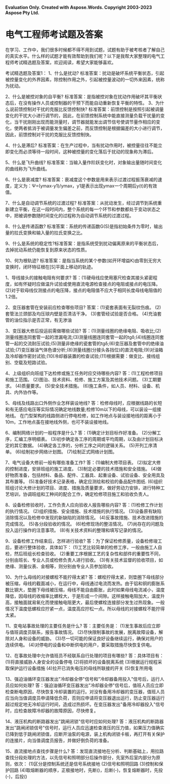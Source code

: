 ﻿**Evaluation Only. Created with Aspose.Words. Copyright 2003-2023 Aspose Pty Ltd.**
# **电气工程师考试题及答案**
在学习、工作中，我们很多时候都不得不用到试题，试题有助于被考核者了解自己的真实水平。什么样的试题才能有效帮助到我们呢？以下是我帮大家整理的电气工程师考试精选题及答案，欢迎阅读，希望大家能够喜欢。 

考试精选题及答案1： 
1、什么是扰动? 标准答案：扰动是破坏系统平衡状态，引起被控量变化的外界因素，除控制作用之外，引起被控量波动的一切外来因素，统称为扰动。 

2、什么是被控对象的自平衡? 标准答案：是指被控对象在扰动作用破坏其平衡状态后，在没有操作人员或控制器的干预下而能自动重新恢复平衡的特性。 
3、为什么说前馈控制对干扰的克服比反馈控制快? 标准答案：前馈控制是按照引起被调量变化的干扰大小进行调节的，因此，在前馈控制系统中能直接测量负载干扰量的变化，当干扰刚刚出现而能测量时，调节器就能发出调节信号使调节量作相应的变化，使两者抵消于被调量发生偏差之前，而反馈控制是根据偏差的大小进行调节，因此，前馈控制对干扰的克服比反馈控制快。 

4、什么是滞后? 标准答案：在生产过程中，当有扰动作用时，被控量往往不能立即变化而必须等待一段时间，这种被控量的变化落后于扰动的现象称为滞后。

5、什么是飞升曲线? 标准答案：当输入量作阶跃变化时，对象输出量随时间变化的曲线称为飞升曲线。 

6、什么是衰减度? 标准答案：衰减度这个参数是用来表示过渡过程振荡衰减的速度，定义为：Ψ=(ymax-y1)/ymax，y1是表示出现ymax一个周期后y(t)的有效值。 

7、什么是自动调节系统的过渡过程? 标准答案：从扰动发生，经过调节到系统重新建立平衡，在这一段时间内，整个系统的每一个环节和参数都处于变动状态之中，把被调参数随时间变化的过程称为自动调节系统的过渡过程。 

8、什么是传递函数? 标准答案：系统的传递函数G(S)是指初始条件为零时，输出量的拉氏变换和输入量的拉氏变换之比。 

9、什么是系统的稳定性?标准答案：是指系统受到扰动偏离原来的平衡状态后，去掉扰动系统仍能恢复到原来状态的性质。 

10、何为根轨迹? 标准答案：是指当系统的某个参数(如开环增益K)由零到无穷大变换时，闭环特征根在[S]平面上移动的轨迹。 

1、导线接头的接触电阻有何要求? 答：(1)硬母线应使用塞尺检查其接头紧密程度，如有怀疑时应做温升试验或使用直流电源检查接点的电阻或接点的电压降。 (2)对于软母线仅测接点的电压降，接点的电阻值不应大于相同长度母线电阻值的1.2倍。

2、变压器套管在安装前应检查哪些项目? 答案：(1)瓷套表面有无裂纹伤痕。 (2)套管法兰颈部及均压球内壁是否清洁干净。 (3)套管经试验是否合格。 (4)充油套管的油位指示是否正常，有无渗油

3、变压器大修后投运前需做哪些试验? 答：(1)测量线圈的绝缘电阻、吸收比;(2)测量线圈连同套管一起的泄漏电流;(3)测量线圈连同套管一起的tgδ;(4)线圈连同套管一起的交流耐压试验;(5)测量非绝缘的瓷套管的tgδ;(6)变压器及套管中的绝缘油试验;(7)变压器油气体色谱分析;(8)测量线圈(分接头各挡位)的直流电阻;(9)对油箱及冷却器作密封试验;(10)冷却器装置的检查试验;(11)根据需要：做变比、接线组别、空载及短路试验。 

4、上级组织向班组下达检修或施工任务时应交待哪些内容? 答：(1)工程检修项目和施工范围。 (2)图治、技术资料、检修、施工方案及其他技术问题。 (3)工期要求。 (4)质量要求。 (5)安全技术措施。 (6)施工条件，如人员、材料、设备、机具、内外协作等。 

5、母线及线路出口外侧作业怎样装设地线? 答：检修母线时，应根据线路的长短和有无感应电压等实际情况确定地线数量;检修10m以下的母线，可以装设一组接地线。 在门型架构的线路侧进行停电检修，如工作地点与装设接地线的距离小于10m，工作地点虽在接地线外侧，也可不装设接地线。 

6、编制网络计划的一般程序是什么? 答：(1)确定计划目标作好准备。 (2)分解工序，汇编工序明细表。 (3)初步确定各工序的周期或平均周期，以及由计划目标决定的其它数据。 (4)确定各工序的，分析工序之间的逻辑关系。 (5)开列工序清单。 (6)绘制初步网络计划图。 (7)绘制正式网络计划图。 

7、电气设备大修前一般有哪些准备工作? 答：(1)编制大修项目表。 (2)拟定大修的控制进度，安排班组的施工进度。 (3)制定必要的技术措施和安全措施。 (4)做好物质准备，包括材料、备品、配件、工器具、起重设备、试验设备、安全用具及其布置等。 (5)准备好技术记录表格，确定应测绘和校验的备品配件图纸. (6)组织班组讨论大修计划的项目、进度、措施及质量要求，做好劳动力安排，进行特种工艺培训，协调班组和工种间的配合工作，确定检修项目施工和验收负责人。 

8、设备检修验收时，工作负责人应向验收人报告哪些内容? 答：(1)检修工作计划的执行情况。 (2)组织措施、安全措施、技术措施的执行情况。 (3)设备原有缺陷消除情况以及检修中发现的新缺陷的消除情况。 (4)反事故措施、技术改进措施的完成情况。 (5)各分段验收的情况。 (6)检修现场的整洁情况。 (7)尚存在的问题及投入运行操作的注意事项。 (8)有关技术资料的整理和填写记录的情况。 

9、设备检修工作结束后，怎样进行验收? 答：为了保证检修质量，设备检修竣工后，要进行整体验收，具体如下： (1)工艺比较简单的检修工序，一般由施工人自检，然后班组长检查验收。 (2)重要工序根据工艺的复杂性和部件的重要性不同，分别由班长、专业人员或检修负责人进行验收。 (3)有关技术监督的验收项目，如绝缘、测量仪表、金相等，则分别由专业人员参加验收。 

10、为什么母线的对接螺栓不能拧得太紧? 答：螺栓拧得太紧，则垫圈下母线部分被压缩，母线的截面减小，在运行中，母线通过电流而发热。由于铝和铜的膨胀系数比钢大，垫圈下母线被压缩，母线不能自由膨胀，此时如果母线电流减小，温度降低，因母线的收缩率比螺栓大，于是形成一个间隙。这样接触电阻加大，温度升高，接触面就易氧化而使接触电阻更大，最后使螺栓连接部分发生过热现象。一般情况下温度低螺栓应拧紧一点，温度高应拧松一点。所以母线的对接螺栓不能拧得太紧。 

11、变电站事故处理的主要任务是什么? 答：主要任务是： (1)发生事故后应立即与值班调度员联系，报告事故情况。 (2)尽快限制事故的发展，脱离故障设备，解除对人身和设备的威胁。 (3)尽一切可能的保证良好设备继续运行，确保对用户的连续供电。 (4)对停电的设备和中断供电的用户，要采取措施尽快恢复供电。 

12、在事故处理中允许值班员不经联系自行处理的项目有哪些? 答：具体项目有： (1)将直接威胁人身安全的设备停电 (2)将损坏的设备脱离系统 (3)根据运行规程采取保护运行设备措施 (4)拉开已消失电压的母线所联接的开关 (5)恢复所用电 

13、强迫油循环变压器发出"冷却器全停"信号和"冷却器备用投入"信号后，运行人员应如何处理? 答：强迫油循环变压器发出"冷却器全停"信号后，值班人员应立即检查断电原因，尽快恢复冷却装置的运行。对没有备用冷却器的变压器，值班人员应当向当值调度员申请降低负荷，否则应申请将变压器退出运行，防止变压器运行超过规定地无冷却运行时间，造成过热损坏。在变压器发出"备用冷却器投入"信号时，应检查故障冷却器的故障原因，尽快修复。 

14、液压机构的断路器发出"跳闸闭锁"信号时应如何处理? 
答：液压机构的断路器发出"跳闸闭锁信号"信号时，运行人员应迅速检查液压的压力值，如果压力值确实已降到低于跳闸闭锁值，应断开油泵的电源，装上机构闭锁卡板，再打开有关保护的连接片，向当值调度员报告，并做好倒负荷的准备。 

15、直流接地点查找步骤是什么? 答：发现直流接地在分析、判断基础上，用拉路查找分段处理的方法，以先信号和照明部分后操作部分，先室外后室内部分为原则，依次： (1)区分是控制系统还是信号系统接地 (2)信号和照明回路 (3)控制和保护回路 (4)取熔断器的顺序，正极接地时，先断()，后断(-)，恢复熔断器时，先投(-)，后投() 
